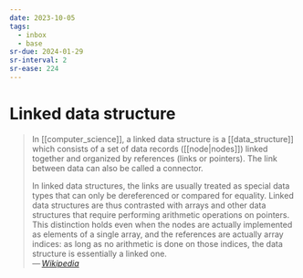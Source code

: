 ```yaml
---
date: 2023-10-05
tags:
  - inbox
  - base
sr-due: 2024-01-29
sr-interval: 2
sr-ease: 224
---
```

# Linked data structure

> In [[computer_science]], a linked data structure is a [[data_structure]] which
> consists of a set of data records ([[node|nodes]]) linked together and
> organized by references (links or pointers). The link between data can also be
> called a connector.
>
> In linked data structures, the links are usually treated as special data types
> that can only be dereferenced or compared for equality. Linked data structures
> are thus contrasted with arrays and other data structures that require
> performing arithmetic operations on pointers. This distinction holds even when
> the nodes are actually implemented as elements of a single array, and the
> references are actually array indices: as long as no arithmetic is done on
> those indices, the data structure is essentially a linked one.\
> — <cite>[Wikipedia](https://en.wikipedia.org/wiki/Linked_data_structure)</cite>
